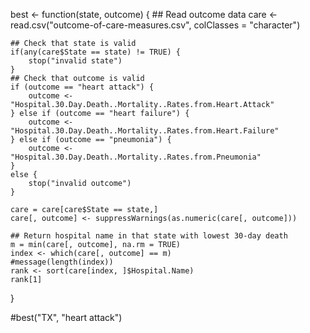 best <- function(state, outcome) {
	## Read outcome data
	care <- read.csv("outcome-of-care-measures.csv", colClasses = "character")
	
	## Check that state is valid
	if(any(care$State == state) != TRUE) {
		stop("invalid state")
	}
	## Check that outcome is valid
	if (outcome == "heart attack") {
   		outcome <- "Hospital.30.Day.Death..Mortality..Rates.from.Heart.Attack"
	} else if (outcome == "heart failure") {
		outcome <- "Hospital.30.Day.Death..Mortality..Rates.from.Heart.Failure"
	} else if (outcome == "pneumonia") {
		outcome <- "Hospital.30.Day.Death..Mortality..Rates.from.Pneumonia"
	}
	else {
		stop("invalid outcome")
	}

	care = care[care$State == state,]
	care[, outcome] <- suppressWarnings(as.numeric(care[, outcome]))

	## Return hospital name in that state with lowest 30-day death
	m = min(care[, outcome], na.rm = TRUE)
	index <- which(care[, outcome] == m)
	#message(length(index))
	rank <- sort(care[index, ]$Hospital.Name)
	rank[1]
}

#best("TX", "heart attack")
